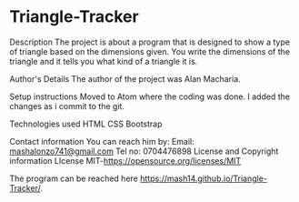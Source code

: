 # Triangle-Tracker
 
Description
The project is about a program that is designed to show a type of triangle based on the dimensions given. You write the dimensions of the triangle and it tells you what kind of a triangle it is.
 
Author's Details
The author of the project was Alan Macharia.
 
Setup instructions
Moved to Atom where the coding was done.
I added the changes as i commit to the git.
 
Technologies used
HTML
CSS
Bootstrap
 
Contact information
 You can reach him by:
 Email: mashalonzo741@gmail.com
 Tel no: 0704476898
 License and Copyright information
 LIcense MIT-https://opensource.org/licenses/MIT
 
 The program can be reached here https://mash14.github.io/Triangle-Tracker/.
